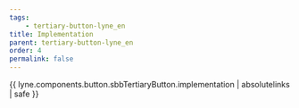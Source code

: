 ```yaml
---
tags: 
    - tertiary-button-lyne_en
title: Implementation
parent: tertiary-button-lyne_en
order: 4
permalink: false  
---
```

{{ lyne.components.button.sbbTertiaryButton.implementation | absolutelinks | safe }}